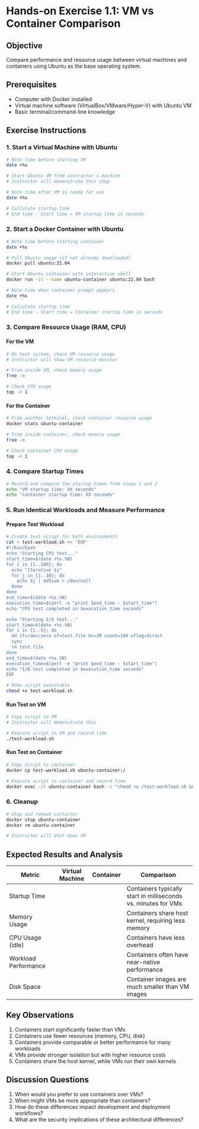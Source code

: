 # Hands-on Exercise 1.1: VM vs Container Comparison

## Objective

Compare performance and resource usage between virtual machines and containers using Ubuntu as the base operating system.

## Prerequisites

- Computer with Docker installed
- Virtual machine software (VirtualBox/VMware/Hyper-V) with Ubuntu VM
- Basic terminal/command-line knowledge

## Exercise Instructions

### 1. Start a Virtual Machine with Ubuntu

```bash
# Note time before starting VM
date +%s

# Start Ubuntu VM from instructor's machine
# Instructor will demonstrate this step

# Note time after VM is ready for use
date +%s

# Calculate startup time
# End time - Start time = VM startup time in seconds
```

### 2. Start a Docker Container with Ubuntu

```bash
# Note time before starting container
date +%s

# Pull Ubuntu image (if not already downloaded)
docker pull ubuntu:22.04

# Start Ubuntu container with interactive shell
docker run -it --name ubuntu-container ubuntu:22.04 bash

# Note time when container prompt appears
date +%s

# Calculate startup time
# End time - Start time = Container startup time in seconds
```

### 3. Compare Resource Usage (RAM, CPU)

#### For the VM

```bash
# On host system, check VM resource usage
# Instructor will show VM resource monitor

# From inside VM, check memory usage
free -m

# Check CPU usage
top -n 1
```

#### For the Container

```bash
# From another terminal, check container resource usage
docker stats ubuntu-container

# From inside container, check memory usage
free -m

# Check container CPU usage
top -n 1
```

### 4. Compare Startup Times

```bash
# Record and compare the startup times from steps 1 and 2
echo "VM startup time: XX seconds"
echo "Container startup time: XX seconds"
```

### 5. Run Identical Workloads and Measure Performance

#### Prepare Test Workload

```bash
# Create test script for both environments
cat > test-workload.sh << 'EOF'
#!/bin/bash
echo "Starting CPU test..."
start_time=$(date +%s.%N)
for i in {1..100}; do
  echo "Iteration $i"
  for j in {1..10}; do
    echo $j | md5sum > /dev/null
  done
done
end_time=$(date +%s.%N)
execution_time=$(perl -e "print $end_time - $start_time")
echo "CPU test completed in $execution_time seconds"

echo "Starting I/O test..."
start_time=$(date +%s.%N)
for i in {1..5}; do
  dd if=/dev/zero of=test.file bs=1M count=100 oflag=direct
  sync
  rm test.file
done
end_time=$(date +%s.%N)
execution_time=$(perl -e "print $end_time - $start_time")
echo "I/O test completed in $execution_time seconds"
EOF

# Make script executable
chmod +x test-workload.sh
```

#### Run Test on VM

```bash
# Copy script to VM
# Instructor will demonstrate this

# Execute script in VM and record time
./test-workload.sh
```

#### Run Test on Container

```bash
# Copy script to container
docker cp test-workload.sh ubuntu-container:/

# Execute script in container and record time
docker exec -it ubuntu-container bash -c "chmod +x /test-workload.sh && /test-workload.sh"
```

### 6. Cleanup

```bash
# Stop and remove container
docker stop ubuntu-container
docker rm ubuntu-container

# Instructor will shut down VM
```

## Expected Results and Analysis

| Metric               | Virtual Machine | Container | Comparison                                                     |
| -------------------- | --------------- | --------- | -------------------------------------------------------------- |
| Startup Time         |                 |           | Containers typically start in milliseconds vs. minutes for VMs |
| Memory Usage         |                 |           | Containers share host kernel, requiring less memory            |
| CPU Usage (idle)     |                 |           | Containers have less overhead                                  |
| Workload Performance |                 |           | Containers often have near-native performance                  |
| Disk Space           |                 |           | Container images are much smaller than VM images               |

## Key Observations

1. Containers start significantly faster than VMs
2. Containers use fewer resources (memory, CPU, disk)
3. Containers provide comparable or better performance for many workloads
4. VMs provide stronger isolation but with higher resource costs
5. Containers share the host kernel, while VMs run their own kernels

## Discussion Questions

1. When would you prefer to use containers over VMs?
2. When might VMs be more appropriate than containers?
3. How do these differences impact development and deployment workflows?
4. What are the security implications of these architectural differences?
